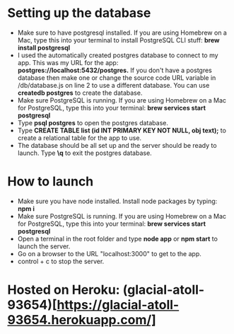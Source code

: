 # Setting up the database
- Make sure to have postgresql installed. If you are using Homebrew on a Mac, type this into your terminal to install PostgreSQL CLI stuff: **brew install postgresql**
- I used the automatically created postgres database to connect to my app. This was my URL for the app: **postgres://localhost:5432/postgres.** If you don't have a postgres database then make one or change the source code URL variable in /db/database.js on line 2 to use a different database. You can use **createdb postgres** to create the database.
- Make sure PostgreSQL is running. If you are using Homebrew on a Mac for PostgreSQL, type this into your terminal: **brew services start postgresql**
- Type **psql postgres** to open the postgres database.
- Type **CREATE TABLE list (id INT PRIMARY KEY NOT NULL, obj text);** to create a relational table for the app to use.
- The database should be all set up and the server should be ready to launch. Type **\q** to exit the postgres database.

# How to launch
- Make sure you have node installed. Install node packages by typing: **npm i**
- Make sure PostgreSQL is running. If you are using Homebrew on a Mac for PostgreSQL, type this into your terminal: **brew services start postgresql**
- Open a terminal in the root folder and type **node app** or **npm start** to launch the server.
- Go on a browser to the URL "localhost:3000" to get to the app.
- control + c to stop the server.

# Hosted on Heroku: (glacial-atoll-93654)[https://glacial-atoll-93654.herokuapp.com/]